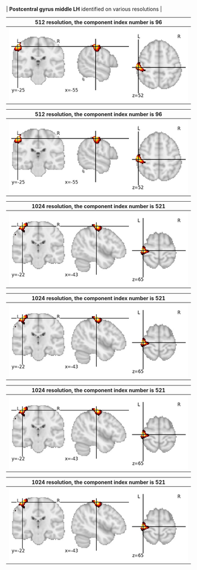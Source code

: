 


| **Postcentral gyrus middle LH** identified on various resolutions |

| 512 resolution, the component index number is 96|  
|:---:|  
| ![Component 512](../512/final/96.jpg "From component 512: Postcentral gyrus middle LH") |

| 512 resolution, the component index number is 96|  
|:---:|  
| ![Component 512](../512/final/96.jpg "From component 512: Postcentral gyrus middle LH") |

| 1024 resolution, the component index number is 521|  
|:---:|  
| ![Component 1024](../1024/final/521.jpg "From component 1024: Postcentral gyrus middle LH") |

| 1024 resolution, the component index number is 521|  
|:---:|  
| ![Component 1024](../1024/final/521.jpg "From component 1024: Postcentral gyrus middle LH") |

| 1024 resolution, the component index number is 521|  
|:---:|  
| ![Component 1024](../1024/final/521.jpg "From component 1024: Postcentral gyrus middle LH") |

| 1024 resolution, the component index number is 521|  
|:---:|  
| ![Component 1024](../1024/final/521.jpg "From component 1024: Postcentral gyrus middle LH") |